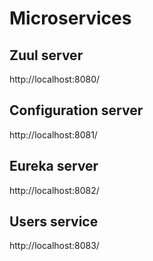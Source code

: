 # Microservices
## Zuul server
http://localhost:8080/
## Configuration server
http://localhost:8081/
## Eureka server
http://localhost:8082/
## Users service
http://localhost:8083/